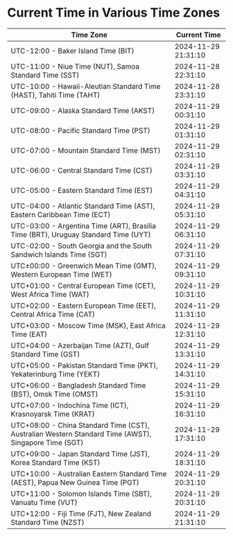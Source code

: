 # Current Time in Various Time Zones

| Time Zone | Current Time |
|-----------|--------------|
| UTC-12:00 - Baker Island Time (BIT) | 2024-11-29 21:31:10 |
| UTC-11:00 - Niue Time (NUT), Samoa Standard Time (SST) | 2024-11-28 22:31:10 |
| UTC-10:00 - Hawaii-Aleutian Standard Time (HAST), Tahiti Time (TAHT) | 2024-11-28 23:31:10 |
| UTC-09:00 - Alaska Standard Time (AKST) | 2024-11-29 00:31:10 |
| UTC-08:00 - Pacific Standard Time (PST) | 2024-11-29 01:31:10 |
| UTC-07:00 - Mountain Standard Time (MST) | 2024-11-29 02:31:10 |
| UTC-06:00 - Central Standard Time (CST) | 2024-11-29 03:31:10 |
| UTC-05:00 - Eastern Standard Time (EST) | 2024-11-29 04:31:10 |
| UTC-04:00 - Atlantic Standard Time (AST), Eastern Caribbean Time (ECT) | 2024-11-29 05:31:10 |
| UTC-03:00 - Argentina Time (ART), Brasília Time (BRT), Uruguay Standard Time (UYT) | 2024-11-29 06:31:10 |
| UTC-02:00 - South Georgia and the South Sandwich Islands Time (SGT) | 2024-11-29 07:31:10 |
| UTC±00:00 - Greenwich Mean Time (GMT), Western European Time (WET) | 2024-11-29 09:31:10 |
| UTC+01:00 - Central European Time (CET), West Africa Time (WAT) | 2024-11-29 10:31:10 |
| UTC+02:00 - Eastern European Time (EET), Central Africa Time (CAT) | 2024-11-29 11:31:10 |
| UTC+03:00 - Moscow Time (MSK), East Africa Time (EAT) | 2024-11-29 12:31:10 |
| UTC+04:00 - Azerbaijan Time (AZT), Gulf Standard Time (GST) | 2024-11-29 13:31:10 |
| UTC+05:00 - Pakistan Standard Time (PKT), Yekaterinburg Time (YEKT) | 2024-11-29 14:31:10 |
| UTC+06:00 - Bangladesh Standard Time (BST), Omsk Time (OMST) | 2024-11-29 15:31:10 |
| UTC+07:00 - Indochina Time (ICT), Krasnoyarsk Time (KRAT) | 2024-11-29 16:31:10 |
| UTC+08:00 - China Standard Time (CST), Australian Western Standard Time (AWST), Singapore Time (SGT) | 2024-11-29 17:31:10 |
| UTC+09:00 - Japan Standard Time (JST), Korea Standard Time (KST) | 2024-11-29 18:31:10 |
| UTC+10:00 - Australian Eastern Standard Time (AEST), Papua New Guinea Time (PGT) | 2024-11-29 20:31:10 |
| UTC+11:00 - Solomon Islands Time (SBT), Vanuatu Time (VUT) | 2024-11-29 20:31:10 |
| UTC+12:00 - Fiji Time (FJT), New Zealand Standard Time (NZST) | 2024-11-29 21:31:10 |
